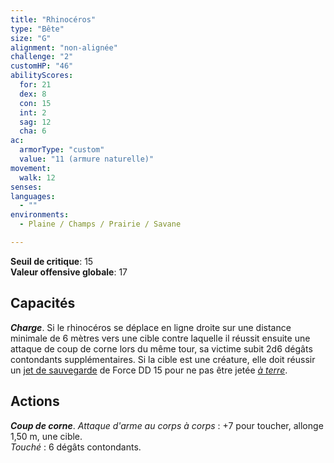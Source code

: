 ```yaml
---
title: "Rhinocéros"
type: "Bête"
size: "G"
alignment: "non-alignée"
challenge: "2"
customHP: "46"
abilityScores:
  for: 21
  dex: 8
  con: 15
  int: 2
  sag: 12
  cha: 6
ac:
  armorType: "custom"
  value: "11 (armure naturelle)"
movement:
  walk: 12
senses:
languages:
  - ""
environments:
  - Plaine / Champs / Prairie / Savane

---
```

**Seuil de critique**: 15            
**Valeur offensive globale**: 17     
## Capacités
_**Charge**_. Si le rhinocéros se déplace en ligne droite sur une distance minimale de 6 mètres vers une cible contre laquelle il réussit ensuite une attaque de coup de corne lors du même tour, sa victime subit 2d6 dégâts contondants supplémentaires. Si la cible est une créature, elle doit réussir un [jet de sauvegarde](/utiliser-les-caracteristiques/#jets-de-sauvegarde) de Force DD 15 pour ne pas être jetée [_à terre_](/gerer-la-sante-du-personnage/#a-terre).

## Actions
_**Coup de corne**_. _Attaque d'arme au corps à corps_ : +7 pour toucher, allonge 1,50 m, une cible.  
_Touché_ : 6 dégâts contondants.
